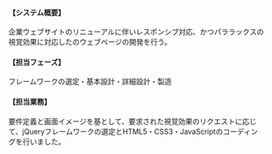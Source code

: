 #### 【システム概要】

企業ウェブサイトのリニューアルに伴いレスポンシブ対応、かつパララックスの視覚効果に対応したのウェブページの開発を行う。

#### 【担当フェーズ】

フレームワークの選定・基本設計・詳細設計・製造

#### 【担当業務】

要件定義と画面イメージを基として、要求された視覚効果のリクエストに応じて、jQueryフレームワークの選定とHTML5・CSS3・JavaScriptのコーディングを行いました。
